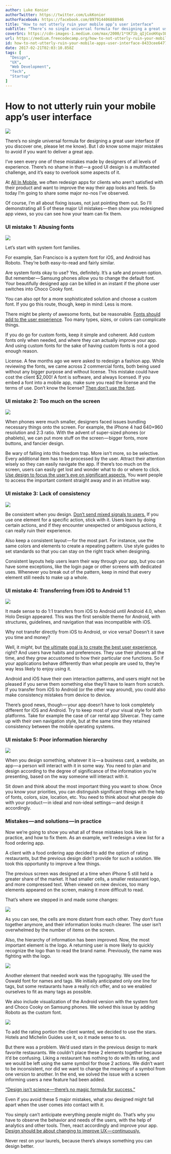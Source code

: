 ```yaml
---
author: Luke Konior
authorTwitter: https://twitter.com/LukKonior
authorFacebook: https://facebook.com/897914406888946
title: "How to not utterly ruin your mobile app’s user interface"
subTitle: "There’s no single universal formula for designing a great user interface (if you discover one, please let me know). But I do know some ma..."
coverSrc: https://cdn-images-1.medium.com/max/2000/1*tK71b_qIjCooHXqv3LNCmg.png
url: https://medium.freecodecamp.org/how-to-not-utterly-ruin-your-mobile-apps-user-interface-8433cee6477d
id: how-to-not-utterly-ruin-your-mobile-apps-user-interface-8433cee6477d
date: 2017-02-21T02:03:10.858Z
tags: [
  "Design",
  "UX",
  "Web Development",
  "Tech",
  "Startup"
]
---
```

# How to not utterly ruin your mobile app’s user interface







![](https://cdn-images-1.medium.com/max/2000/1*tK71b_qIjCooHXqv3LNCmg.png)







There’s no single universal formula for designing a great user interface (if you discover one, please let me know). But I _do_ know some major mistakes to avoid if you want to deliver a great app.

I’ve seen every one of these mistakes made by designers of all levels of experience. There’s no shame in that — a good UI design is a multifaceted challenge, and it’s easy to overlook some aspects of it.

At [All In Mobile](https://www.allinmobile.co/), we often redesign apps for clients who aren’t satisfied with their product and want to improve the way their app looks and feels. So today I’m going to share some major no-nos I’ve observed.

Of course, I’m all about fixing issues, not just pointing them out. So I’ll demonstrating all 5 of these major UI mistakes — then show you redesigned app views, so you can see how your team can fix them.

### UI mistake 1: Abusing fonts



![](https://cdn-images-1.medium.com/max/1600/0*ORAnK2YUNv254DJP.)



Let’s start with system font families.

For example, San Francisco is a system font for iOS, and Android has Roboto. They’re both easy-to-read and fairly similar.

Are system fonts okay to use? Yes, definitely. It’s a safe and proven option. But remember — Samsung phones allow you to change the default font. Your beautifully designed app can be killed in an instant if the phone user switches into Choco Cooky font.

You can also opt for a more sophisticated solution and choose a custom font. If you go this route, though, keep in mind: Less is more.

There might be plenty of awesome fonts, but be reasonable. [Fonts should add to the user experience](https://twitter.com/intent/tweet?text=%22Fonts%20should%20add%20to%20the%20user%20experience.%22%20https://www.allinmobile.co/know-how/app-ui-design-mistakes/%20via%20@AllinMobileapps). Too many types, sizes, or colors can complicate things.

If you do go for custom fonts, keep it simple and coherent. Add custom fonts only when needed, and where they can actually improve your app. And using custom fonts for the sake of having custom fonts is not a good enough reason.

License. A few months ago we were asked to redesign a fashion app. While reviewing the fonts, we came across 2 commercial fonts, both being used without any bigger purpose and without license. This mistake could have cost the client $2,000! A font is software, and always licensed. If you embed a font into a mobile app, make sure you read the license and the terms of use. Don’t know the license? [Then don’t use the font](https://twitter.com/intent/tweet?text=%22Don%27t+know+the+license%3F+Then+don%27t+use+the+font.%22+https://www.allinmobile.co/know-how/app-ui-design-mistakes/%20via%20@AllinMobileapps).

### UI mistake 2: Too much on the screen



![](https://cdn-images-1.medium.com/max/1600/0*WhHhf_ja5tRYYzM1.)



When phones were much smaller, designers faced issues bundling necessary things onto the screen. For example, the iPhone 4 had 640×960 resolution and 2:3 ratio. With the advent of super-sized phones (or phablets), we can put more stuff on the screen — bigger fonts, more buttons, and fancier design.

Be wary of falling into this freedom trap. More isn’t more, so be selective. Every additional item has to be processed by the user. Attract their attention wisely so they can easily navigate the app. If there’s too much on the screen, users can easily get lost and wonder what to do or where to click. [Use design to focus the user’s eye on significant aspects.](https://twitter.com/intent/tweet?text=%22Use+design+to+focus+the+user%27s+eye+on+significant+aspects.%22+https://www.allinmobile.co/know-how/app-ui-design-mistakes/%20via%20@AllinMobileapps) You want people to access the important content straight away and in an intuitive way.

### UI mistake 3: Lack of consistency



![](https://cdn-images-1.medium.com/max/1600/0*l9WJ6LDCfJ3qnbxD.)



Be consistent when you design. [Don’t send mixed signals to users.](https://twitter.com/intent/tweet?text=%22Be+consistent+when+you+design.+Don%27t+send+mixed+signals+to+users.%22+https://www.allinmobile.co/know-how/app-ui-design-mistakes/%20via%20@AllinMobileapps) If you use one element for a specific action, stick with it. Users learn by doing certain actions, and if they encounter unexpected or ambiguous actions, it can really ruin their experience.

Also keep a consistent layout — for the most part. For instance, use the same colors and elements to create a repeating pattern. Use style guides to set standards so that you can stay on the right track when designing.

Consistent layouts help users learn their way through your app, but you can have some exceptions, like the login page or other screens with dedicated uses. Whenever you break out of the pattern, keep in mind that every element still needs to make up a whole.

### UI mistake 4: Transferring from iOS to Android 1:1



![](https://cdn-images-1.medium.com/max/1600/0*caYTyIQwSJSw7XbG.)



It made sense to do 1:1 transfers from iOS to Android until Android 4.0, when Holo Design appeared. This was the first sensible theme for Android, with structures, guidelines, and navigation that was incompatible with iOS.

Why not transfer directly from iOS to Android, or vice versa? Doesn’t it save you time and money?

Well, it _might_, but [the ultimate goal is to create the best user experience](https://twitter.com/intent/tweet?text=%22the+ultimate+goal+is+to+create+the+best+user+experience%22+https://www.allinmobile.co/know-how/app-ui-design-mistakes/%20via%20@AllinMobileapps), right? And users have habits and preferences. They use their phones all the time, and they grow accustomed to how their particular one functions. So if your applications behave differently than what people are used to, they’re way less likely to enjoy using it.

Android and iOS have their own interaction patterns, and users might not be pleased if you serve them something else they’ll have to learn from scratch. If you transfer from iOS to Android (or the other way around), you could also make consistency mistakes from device to device.

There’s good news, though — your app doesn’t have to look completely different for iOS and Android. Try to keep most of your visual style for both platforms. Take for example the case of car rental app Silvercar. They came up with their own navigation style, but at the same time they retained consistency between the mobile operating systems.

### UI mistake 5: Poor information hierarchy



![](https://cdn-images-1.medium.com/max/1600/0*-Q5z5_lILEF-3xIx.)



When you design something, whatever it is — a business card, a website, an app — a person will interact with it in some way. You need to plan and design according to the degree of significance of the information you’re presenting, based on the way someone will interact with it.

Sit down and think about the most important thing you want to show. Once you know your priorities, you can distinguish significant things with the help of fonts, colors, size, location, etc. You need to think about what people do with your product — in ideal and non-ideal settings — and design it accordingly.

### Mistakes — and solutions — in practice

Now we’re going to show you what all of these mistakes look like in practice, and how to fix them. As an example, we’ll redesign a view list for a food ordering app.

A client with a food ordering app decided to add the option of rating restaurants, but the previous design didn’t provide for such a solution. We took this opportunity to improve a few things.

The previous screen was designed at a time when iPhone 5 still held a greater share of the market. It had smaller cells, a smaller restaurant logo, and more compressed text. When viewed on new devices, too many elements appeared on the screen, making it more difficult to read.

That’s where we stepped in and made some changes:



![](https://cdn-images-1.medium.com/max/1600/0*FvYszCKRaT3Z9i_I.)



As you can see, the cells are more distant from each other. They don’t fuse together anymore, and their information looks much clearer. The user isn’t overwhelmed by the number of items on the screen.

Also, the hierarchy of information has been improved. Now, the most important element is the logo. A returning user is more likely to quickly recognize the logo than to read the brand name. Previously, the name was fighting with the logo.



![](https://cdn-images-1.medium.com/max/1600/0*LAdWoP2GwzdoUCm_.)



Another element that needed work was the typography. We used the Oswald font for names and tags. We initially anticipated only one line for tags, but some restaurants have a really rich offer, and so we enabled ourselves to fit as many tags as possible.

We also include visualization of the Android version with the system font and Choco Cooky on Samsung phones. We solved this issue by adding Roboto as the custom font.



![](https://cdn-images-1.medium.com/max/1600/0*sZYUNpKOKn1AvEJx.)



To add the rating portion the client wanted, we decided to use the stars. Hotels and Michelin Guides use it, so it made sense to us.

But there was a problem. We’d used stars in the previous design to mark favorite restaurants. We couldn’t place these 2 elements together because it’d be confusing. Liking a restaurant has nothing to do with its rating, and we would be left using the same symbol for those 2 actions. We didn’t want to be inconsistent, nor did we want to change the meaning of a symbol from one version to another. In the end, we solved the issue with a screen informing users a new feature had been added.

[“Design isn’t science — there’s no magic formula for success.”](https://twitter.com/intent/tweet?text=%22Design+isn%27t+science%E2%80%94there%27s+no+magic+formula+for+success.%22+https://www.allinmobile.co/know-how/app-ui-design-mistakes/%20via%20@AllinMobileapps)

Even if you avoid these 5 major mistakes, what you designed might fall apart when the user comes into contact with it.

You simply can’t anticipate everything people might do. That’s why you have to observe the behavior and needs of the users, with the help of analytics and other tools. Then, react accordingly and improve your app. [Design should be about changing to improve UX — continuously.](https://twitter.com/intent/tweet?text=%22Design+should+be+about+changing+to+improve+UX%E2%80%94continuously.%22+https://www.allinmobile.co/know-how/app-ui-design-mistakes/%20via%20@AllinMobileapps)

Never rest on your laurels, because there’s always something you can design better.









